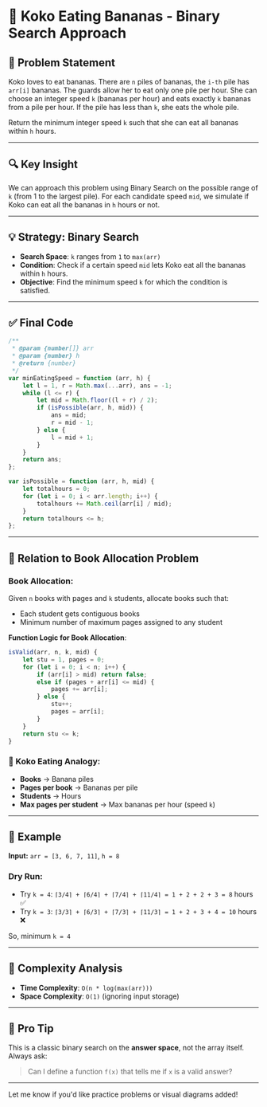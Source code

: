 # 🍌 Koko Eating Bananas - Binary Search Approach

## 📘 Problem Statement

Koko loves to eat bananas. There are `n` piles of bananas, the `i-th` pile has `arr[i]` bananas. The guards allow her to eat only one pile per hour. She can choose an integer speed `k` (bananas per hour) and eats exactly `k` bananas from a pile per hour. If the pile has less than `k`, she eats the whole pile.

Return the minimum integer speed `k` such that she can eat all bananas within `h` hours.

---

## 🔍 Key Insight

We can approach this problem using Binary Search on the possible range of `k` (from 1 to the largest pile). For each candidate speed `mid`, we simulate if Koko can eat all the bananas in `h` hours or not.

---

## 💡 Strategy: Binary Search

* **Search Space**: `k` ranges from `1` to `max(arr)`
* **Condition**: Check if a certain speed `mid` lets Koko eat all the bananas within `h` hours.
* **Objective**: Find the minimum speed `k` for which the condition is satisfied.

---

## ✅ Final Code

```js
/**
 * @param {number[]} arr
 * @param {number} h
 * @return {number}
 */
var minEatingSpeed = function (arr, h) {
    let l = 1, r = Math.max(...arr), ans = -1;
    while (l <= r) {
        let mid = Math.floor((l + r) / 2);
        if (isPossible(arr, h, mid)) {
            ans = mid;
            r = mid - 1;
        } else {
            l = mid + 1;
        }
    }
    return ans;
};

var isPossible = function (arr, h, mid) {
    let totalhours = 0;
    for (let i = 0; i < arr.length; i++) {
        totalhours += Math.ceil(arr[i] / mid);
    }
    return totalhours <= h;
};
```

---

## 📌 Relation to Book Allocation Problem

### Book Allocation:

Given `n` books with pages and `k` students, allocate books such that:

* Each student gets contiguous books
* Minimum number of maximum pages assigned to any student

**Function Logic for Book Allocation**:

```js
isValid(arr, n, k, mid) {
    let stu = 1, pages = 0;
    for (let i = 0; i < n; i++) {
        if (arr[i] > mid) return false;
        else if (pages + arr[i] <= mid) {
            pages += arr[i];
        } else {
            stu++;
            pages = arr[i];
        }
    }
    return stu <= k;
}
```

### 🍌 Koko Eating Analogy:

* **Books** → Banana piles
* **Pages per book** → Bananas per pile
* **Students** → Hours
* **Max pages per student** → Max bananas per hour (speed `k`)

---

## 🔎 Example

**Input:** `arr = [3, 6, 7, 11]`, `h = 8`

### Dry Run:

* Try `k = 4`: `⌈3/4⌉ + ⌈6/4⌉ + ⌈7/4⌉ + ⌈11/4⌉ = 1 + 2 + 2 + 3 = 8` hours ✅
* Try `k = 3`: `⌈3/3⌉ + ⌈6/3⌉ + ⌈7/3⌉ + ⌈11/3⌉ = 1 + 2 + 3 + 4 = 10` hours ❌

So, minimum `k = 4`

---

## 🎯 Complexity Analysis

* **Time Complexity**: `O(n * log(max(arr)))`
* **Space Complexity**: `O(1)` (ignoring input storage)

---

## 🧠 Pro Tip

This is a classic binary search on the **answer space**, not the array itself. Always ask:

> Can I define a function `f(x)` that tells me if `x` is a valid answer?

---

Let me know if you'd like practice problems or visual diagrams added!
